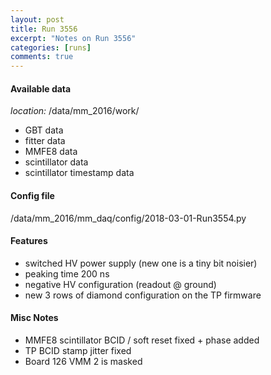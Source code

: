```yaml
---
layout: post
title: Run 3556
excerpt: "Notes on Run 3556"
categories: [runs]
comments: true
---
```


#### Available data

*location:* /data/mm_2016/work/

* GBT data
* fitter data
* MMFE8 data
* scintillator data
* scintillator timestamp data

#### Config file

/data/mm_2016/mm_daq/config/2018-03-01-Run3554.py

#### Features

* switched HV power supply (new one is a tiny bit noisier)
* peaking time 200 ns
* negative HV configuration (readout @ ground)
* new 3 rows of diamond configuration on the TP firmware

#### Misc Notes

* MMFE8 scintillator BCID / soft reset fixed + phase added
* TP BCID stamp jitter fixed
* Board 126 VMM 2 is masked

